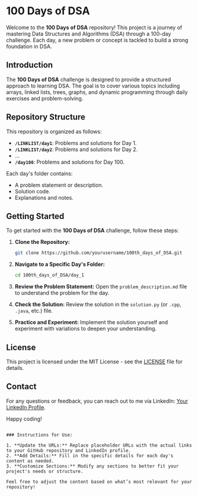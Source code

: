 
# 100 Days of DSA

Welcome to the **100 Days of DSA** repository! This project is a journey of mastering Data Structures and Algorithms (DSA) through a 100-day challenge. Each day, a new problem or concept is tackled to build a strong foundation in DSA.

## Introduction

The **100 Days of DSA** challenge is designed to provide a structured approach to learning DSA. The goal is to cover various topics including arrays, linked lists, trees, graphs, and dynamic programming through daily exercises and problem-solving.

## Repository Structure

This repository is organized as follows:

- **`/LINKLIST/day1`**: Problems and solutions for Day 1.
- **`/LINKLIST/day2`**: Problems and solutions for Day 2.
- ...
- **`/day100`**: Problems and solutions for Day 100.

Each day's folder contains:
- A problem statement or description.
- Solution code.
- Explanations and notes.

## Getting Started

To get started with the **100 Days of DSA** challenge, follow these steps:

1. **Clone the Repository:**
   ```bash
   git clone https://github.com/yourusername/100th_days_of_DSA.git
   ```

2. **Navigate to a Specific Day's Folder:**
   ```bash
   cd 100th_days_of_DSA/day_1
   ```

3. **Review the Problem Statement:**
   Open the `problem_description.md` file to understand the problem for the day.

4. **Check the Solution:**
   Review the solution in the `solution.py` (or `.cpp`, `.java`, etc.) file.

5. **Practice and Experiment:**
   Implement the solution yourself and experiment with variations to deepen your understanding.

## License

This project is licensed under the MIT License - see the [LICENSE](LICENSE) file for details.

## Contact

For any questions or feedback, you can reach out to me via LinkedIn: [Your LinkedIn Profile](https://www.linkedin.com/in/sagar-seth-333926287/).

Happy coding!

```

### Instructions for Use:

1. **Update the URLs:** Replace placeholder URLs with the actual links to your GitHub repository and LinkedIn profile.
2. **Add Details:** Fill in the specific details for each day's content as needed.
3. **Customize Sections:** Modify any sections to better fit your project's needs or structure.

Feel free to adjust the content based on what’s most relevant for your repository!
